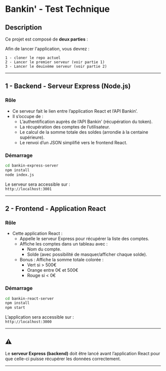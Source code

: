 # Bankin' - Test Technique

## Description

Ce projet est composé de **deux parties** :

Afin de lancer l'application, vous devrez : 
    
    1 - cloner le repo actuel
    2 - Lancer le premier serveur (voir partie 1)
    3 - Lancer le deuixème serveur (voir partie 2)

---

## 1 - Backend - Serveur Express (Node.js)

### Rôle
- Ce serveur fait le lien entre l’application React et l’API Bankin’.
- Il s’occupe de :
    - L’authentification auprès de l’API Bankin’ (récupération du token).
    - La récupération des comptes de l’utilisateur.
    - Le calcul de la somme totale des soldes (arrondie à la centaine supérieure).
    - Le renvoi d’un JSON simplifié vers le frontend React.

### Démarrage
```bash
cd bankin-express-server
npm install
node index.js
```
Le serveur sera accessible sur :  
`http://localhost:3001`

---

## 2 - Frontend - Application React

### Rôle
- Cette application React :
    - Appelle le serveur Express pour récupérer la liste des comptes.
    - Affiche les comptes dans un tableau avec :
        - Nom du compte.
        - Solde (avec possibilité de masquer/afficher chaque solde).
    - Bonus : Affiche la somme totale colorée :
        - Vert si > 500€
        - Orange entre 0€ et 500€
        - Rouge si < 0€

### Démarrage
```bash
cd bankin-react-server
npm install
npm start
```
L’application sera accessible sur :  
`http://localhost:3000`

---

## ⚠️ 

Le **serveur Express (backend)** doit être lancé avant l’application React pour que celle-ci puisse récupérer les données correctement.

---
